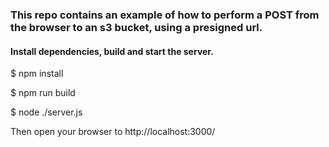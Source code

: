 ### This repo contains an example of how to perform a POST from the browser to an s3 bucket, using a presigned url.

#### Install dependencies, build and start the server.
$ npm install

$ npm run build

$ node ./server.js

Then open your browser to http://localhost:3000/
